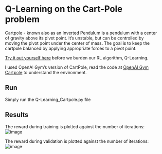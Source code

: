 # Q-Learning on the Cart-Pole problem
Cartpole - known also as an Inverted Pendulum is a pendulum with a center of gravity above its pivot point. It’s unstable, but can be controlled by moving the pivot point under the center of mass. The goal is to keep the cartpole balanced by applying appropriate forces to a pivot point.

[Try it out yourself here](https://jeffjar.me/cartpole.html) before we burden our RL algorithm, Q-Learning.

I used OpenAI Gym’s version of CartPole, read the code at [OpenAI Gym Cartpole](https://github.com/openai/gym/blob/master/gym/envs/classic_control/cartpole.py) to understand the environment.

## Run
Simply run the Q-Learning_Cartpole.py file

## Results
The reward during training is plotted against the number of iterations:
![image](https://user-images.githubusercontent.com/38180831/205727954-63acdcec-9527-4439-b5df-95b126c9d2d0.png)

The reward during validation is plotted against the number of iterations:
![image](https://user-images.githubusercontent.com/38180831/205728062-099e2ce8-8713-4685-bf8c-de58a1720f57.png)

